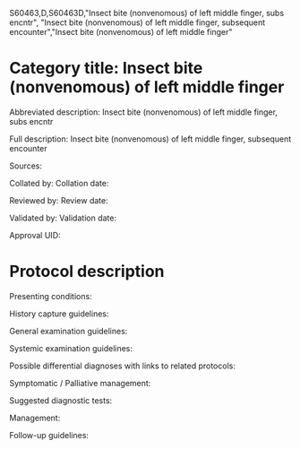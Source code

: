 S60463,D,S60463D,"Insect bite (nonvenomous) of left middle finger, subs encntr", "Insect bite (nonvenomous) of left middle finger, subsequent encounter","Insect bite (nonvenomous) of left middle finger"
# Category title: Insect bite (nonvenomous) of left middle finger

Abbreviated description: Insect bite (nonvenomous) of left middle finger, subs encntr

Full description: Insect bite (nonvenomous) of left middle finger, subsequent encounter

Sources:

Collated by:
Collation date:

Reviewed by:
Review date:

Validated by:
Validation date:

Approval UID:

# Protocol description

Presenting conditions:

History capture guidelines:

General examination guidelines:

Systemic examination guidelines:

Possible differential diagnoses with links to related protocols:

Symptomatic / Palliative management:

Suggested diagnostic tests:

Management:

Follow-up guidelines:
